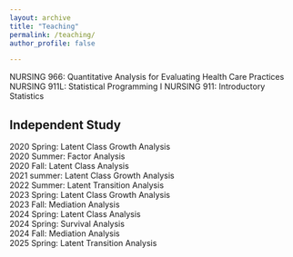 ```yaml
---
layout: archive
title: "Teaching"
permalink: /teaching/
author_profile: false

---
```


NURSING 966: Quantitative Analysis for Evaluating Health Care Practices
NURSING 911L: Statistical Programming I
NURSING 911: Introductory Statistics
      
Independent Study
-----

2020 Spring: Latent Class Growth Analysis<br>
2020 Summer: Factor Analysis<br>
2020 Fall: Latent Class Analysis<br>
2021 summer: Latent Class Growth Analysis<br>
2022 Summer: Latent Transition Analysis<br>
2023 Spring: Latent Class Growth Analysis<br>
2023 Fall: Mediation Analysis<br>
2024 Spring: Latent Class Analysis<br>
2024 Spring: Survival Analysis<br>
2024 Fall: Mediation Analysis<br>
2025 Spring: Latent Transition Analysis<br>